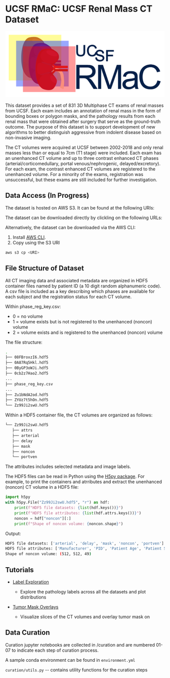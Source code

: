 # UCSF RMaC: UCSF Renal Mass CT Dataset

![Logo](logo.png)

This dataset provides a set of 831 3D Multiphase CT exams of renal masses from UCSF. Each exam includes an annotation of renal mass in the form of bounding boxes or polygon masks, and the pathology results from each renal mass that were obtained after surgery that serve as the ground-truth outcome.  The purpose of this dataset is to support development of new algorithms to better distinguish aggressive from indolent disease based on non-invasive imaging.

The CT volumes were acquired at UCSF between 2002-2018 and only renal masses less than or equal to 7cm (T1 stage) were included. Each exam has an unenhanced CT volume and up to three contrast enhanced CT phases (arterial/corticomedullary, portal venous/nephrogenic, delayed/excretory). For each exam, the contrast enhanced CT volumes are registered to the unenhanced volume. For a minority of the exams, registration was unsuccessful, but these exams are still included for further investigation.

## Data Access (In Progress)

The dataset is hosted on AWS S3. It can be found at the following URIs:

The dataset can be downloaded directly by clickling on the following URLs:

Alternatively, the dataset can be downloaded via the AWS CLI:

1. Install [AWS CLI]("https://docs.aws.amazon.com/cli/latest/userguide/getting-started-install.html").
2. Copy using the S3 URI

```sh
aws s3 cp <URI>
```

## File Structure of Dataset

All CT imaging data and associated metadata are organized in HDF5 container files named by patient ID (a 10 digit random alphanumeric code). A csv file is included as a key describing which phases are available for each subject and the registration status for each CT volume.

Within phase_reg_key.csv:

- 0 = no volume
- 1 = volume exists but is not registered to the unenhanced (noncon) volume
- 2 = volume exists and is registered to the unenhanced (noncon) volume

The file structure:

```sh
.
├── 08FBroxzI6.hdf5
├── 0A87Rq5Hkl.hdf5
├── 0ByGP3oWJi.hdf5
├── 0cb2z7Hao2.hdf5
...
├── phase_reg_key.csv
...
├── Zu1bNdA2od.hdf5
├── ZYUz7t5hOn.hdf5
└── Zz99Ji2swU.hdf5
```

Within a HDF5 container file, the CT volumes are organized as follows:

```sh
└── Zz99Ji2swU.hdf5
   ├── attrs
   ├── arterial
   ├── delay
   ├── mask
   ├── noncon
   └── portven
```

The attributes includes selected metadata and image labels.

The HDF5 files can be read in Python using the [H5py package](https://docs.h5py.org/en/latest/quick.html). For example, to print the containers and atrributes and extract the unenhanced (noncon) CT volume in a HDF5 file:

```python
import h5py
with h5py.File("Zz99Ji2swU.hdf5", "r") as hdf:
    print(f"HDF5 file datasets: {list(hdf.keys())}")
    print(f"HDF5 file attributes: {list(hdf.attrs.keys())}")
    noncon = hdf["noncon"][:]
    print(f"Shape of noncon volume: {noncon.shape}")
```

Output:

```sh
HDF5 file datasets: ['arterial', 'delay', 'mask', 'noncon', 'portven']
HDF5 file attributes: ['Manufacturer', 'PID', 'Patient Age', 'Patient Sex', 'arterial_pixdim', 'delay_pixdim', 'mask_pixdim', 'noncon_pixdim', 'pathology', 'pathology_grade', 'portven_pixdim', 'tumor_type']
Shape of noncon volume: (512, 512, 49)
```

## Tutorials

- [Label Exploration](tutorials/labelexploration.ipynb)
  - Explore the pathology labels across all the datasets and plot distributions

- [Tumor Mask Overlays](tutorials/maskoverlays.ipynb)
  - Visualize slices of the CT volumes and overlay tumor mask on

## Data Curation

Curation jupyter notebooks are collected in /curation and are numbered 01-07 to indicate each step of curation process.

A sample conda environment can be found in `environment.yml`

`curation/utils.py` -- contains utility functions for the curation steps